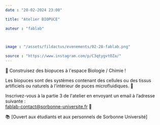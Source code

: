 ```yaml
---
date : "28-02-2024 23:00"

title: "Atelier BIOPUCE"

auteur : "fablab"

 

image : "/assets/fildactus/evenements/02-28-fablab.png"

source : "https://www.instagram.com/p/C3qtygvtOZa/"
---
```


🧬 Construisez des biopuces à l'espace Biologie / Chimie !

Les biopuces sont des systèmes contenant des cellules ou des tissus artificiels ou naturels à l’intérieur de puces microfluidiques. 🧫

Inscrivez-vous à la partie 3 de l'atelier en envoyant un email à l’adresse suivante :  
fablab-contact@sorbonne-universite.fr 📧

📚 [Ouvert aux étudiants et aux personnels de Sorbonne Université]